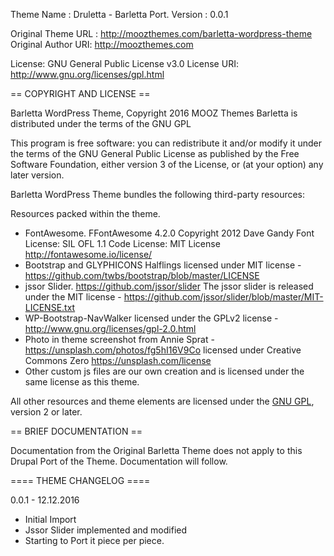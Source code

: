[Bootstrap Framework]: http://getbootstrap.com
[Bootstrap Framework Source Files]: https://github.com/twbs/bootstrap-sass
[Sass]: http://sass-lang.com

Theme Name : Druletta - Barletta Port.
Version    : 0.0.1

Original Theme URL  : http://moozthemes.com/barletta-wordpress-theme
Original Author URI: http://moozthemes.com

License: GNU General Public License v3.0
License URI: http://www.gnu.org/licenses/gpl.html

== COPYRIGHT AND LICENSE ==

Barletta WordPress Theme, Copyright 2016 MOOZ Themes
Barletta is distributed under the terms of the GNU GPL

This program is free software: you can redistribute it and/or modify
it under the terms of the GNU General Public License as published by
the Free Software Foundation, either version 3 of the License, or
(at your option) any later version.

Barletta WordPress Theme bundles the following third-party resources:

Resources packed within the theme. 
* FontAwesome.
  FFontAwesome 4.2.0
  Copyright 2012 Dave Gandy
  Font License: SIL OFL 1.1
  Code License: MIT License
  http://fontawesome.io/license/
* Bootstrap and GLYPHICONS Halflings
  licensed under MIT license - https://github.com/twbs/bootstrap/blob/master/LICENSE
* jssor Slider. https://github.com/jssor/slider
  The jssor slider is released under the MIT license - https://github.com/jssor/slider/blob/master/MIT-LICENSE.txt
* WP-Bootstrap-NavWalker licensed under the GPLv2 license - http://www.gnu.org/licenses/gpl-2.0.html
* Photo in theme screenshot from Annie Sprat - https://unsplash.com/photos/fg5hI16V9Co
  licensed under Creative Commons Zero https://unsplash.com/license
* Other custom js files are our own creation and is licensed under the same license as this theme. 

All other resources and theme elements are licensed under the [GNU GPL](http://www.gnu.org/licenses/old-licenses/gpl-2.0.html), version 2 or later.

== BRIEF DOCUMENTATION ==

Documentation from the Original Barletta Theme does not apply to this Drupal Port of the Theme. Documentation will follow.

==== THEME CHANGELOG ====

0.0.1 - 12.12.2016
* Initial Import
* Jssor Slider implemented and modified
* Starting to Port it piece per piece.

